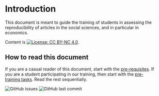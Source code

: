 
# Introduction

This document is meant to guide the training of students in assessing the reproducibility of articles in the social sciences, and in particular in economics.






Content is [![License: CC BY-NC 4.0](https://licensebuttons.net/l/by-nc/4.0/80x15.png)](https://creativecommons.org/licenses/by-nc/4.0/).

## How to read this document

If you are a casual reader of this document, start with the [pre-requisites](pre-requisites). If you are a student participating in our training, then start with the [pre-training tasks](pre-training). Read the rest sequentially.



![GitHub issues](https://img.shields.io/github/issues-raw/labordynamicsinstitute/ldilab-manual.svg?style=flat) ![GitHub last commit](https://img.shields.io/github/last-commit/labordynamicsinstitute/ldilab-manual.svg?style=flat) 

